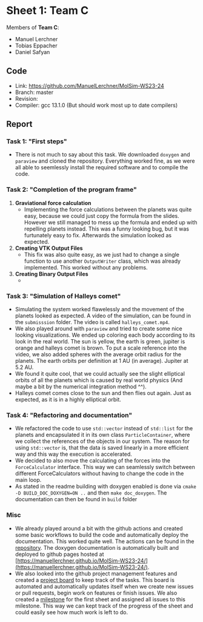 # Sheet 1: Team C

Members of **Team C**:

* Manuel Lerchner
* Tobias Eppacher
* Daniel Safyan

## Code

* Link:     <https://github.com/ManuelLerchner/MolSim-WS23-24>
* Branch:   master
* Revision: <TODO>
* Compiler: gcc 13.1.0 (But should work most up to date compilers)

## Report

### Task 1: "First steps"

* There is not much to say about this task. We downloaded `doxygen` and `paraview` and cloned the repository. Everything worked fine, as we were all able to seemlessly install the required software and to compile the code.

### Task 2: "Completion of the program frame"

1. **Graviational force calculation**
   * Implementing the force calculations between the planets was quite easy, because we could just copy the formula from the slides. However we still managed to mess up the formula and ended up with repelling planets instead. This was a funny looking bug, but it was furtunately easy to fix. Afterwards the simulation looked as expected.
2. **Creating VTK Output Files**
   * This fix was also quite easy, as we just had to change a single function to use another `OutputWriter` class, which was already implemented. This worked without any problems.
3. **Creating Binary Output Files**
   * <TODO>

### Task 3: "Simulation of Halleys comet"

* Simulating the system worked flawelessly and the movement of the planets looked as expected. A video of the simulation, can be found in the `submisssion` folder. The video is called `halleys_comet.mp4`.
* We also played around with `paraview` and tried to create some nice looking visualizations. We ended up coloring each body according to its look in the real world. The sun is yellow, the earth is green, jupiter is orange and halleys comet is brown. To put a scale reference into the video, we also added spheres with the average orbit radius for the planets. The earth orbits per definition at 1 AU (in average). Jupiter at 5.2 AU.
* We found it quite cool, that we could actually see the slight elliptical orbits of all the planets which is caused by real world physics (And maybe a bit by the numerical integration method ^^).
* Halleys comet comes close to the sun and then flies out again. Just as expected, as it is in a highly elliptical orbit.

### Task 4: "Refactoring and documentation"

* We refactored the code to use `std::vector` instead of `std::list` for the planets and encapsulated it in its own class `ParticleContainer`, where we collect the references of the objects in our system. The reason for using `std::vector` is, that the data is saved linearly in a more efficient way and this way the execution is accelerated.
* We decided to also move the calculating of the forces into the `ForceCalculator` interface. This way we can seamlessly switch between different ForceCalculators without having to change the code in the main loop.
* As stated in the readme building with doxygen enabled is done via `cmake -D BUILD_DOC_DOXYGEN=ON ..` and then `make doc_doxygen`. The documentation can then be found in `build` folder

### Misc

* We already played around a bit with the github actions and created some basic workflows to build the code and automatically deploy the documentation. This worked quite well. The actions can be found in the [repository](https://github.com/ManuelLerchner/MolSim-WS23-24/tree/master/.github/workflows). The doxygen documentation is automatically built and deployed to github pages hosted at [https://manuellerchner.github.io/MolSim-WS23-24/](https://manuellerchner.github.io/MolSim-WS23-24/).
* We also looked into the github project management features and created a [project board](https://github.com/users/ManuelLerchner/projects/4) to keep track of the tasks. This board is automated and automatically updates itself when we create new issues or pull requests, begin work on features or finish issues. We also created a [milestone](https://github.com/ManuelLerchner/MolSim-WS23-24/milestone/1) for the first sheet and assigned all issues to this milestone. This way we can kept track of the progress of the sheet and could easily see how much work is left to do.
